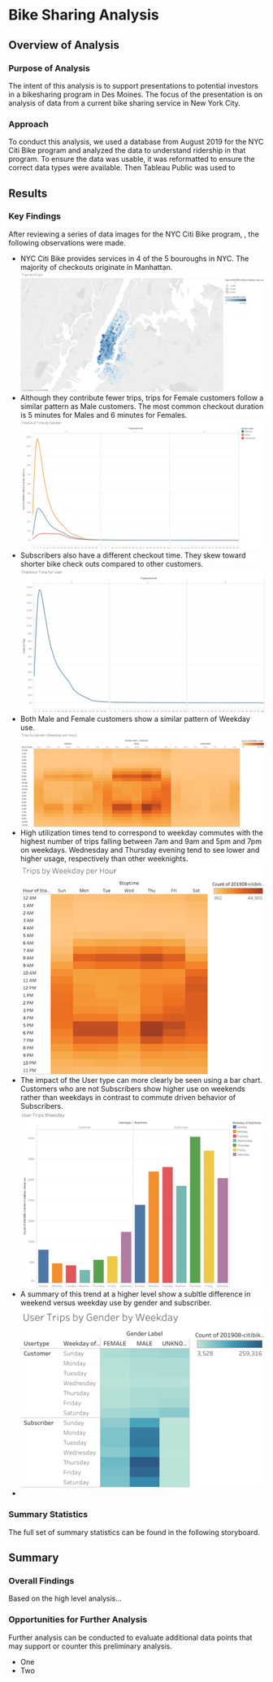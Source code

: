 # Bike Sharing Analysis

## Overview of Analysis

### Purpose of Analysis
The intent of this analysis is to support presentations to potential investors in a bikesharing program in Des Moines. The focus of the presentation is on analysis of data from a current bike sharing service in New York City.

### Approach
To conduct this analysis, we used a database from August 2019 for the NYC Citi Bike program and analyzed the data to understand ridership in that program. To ensure the data was usable, it was reformatted to ensure the correct data types were available. Then Tableau Public was used to 

## Results
### Key Findings
After reviewing a series of data images for the NYC Citi Bike program, , the following observations were made.

- NYC Citi Bike provides services in 4 of the 5 bouroughs in NYC. The majority of checkouts originate in Manhattan.
![name](https://github.com/jessica1258/bikesharing/blob/main/Trips%20by%20Origin.png)
- Although they contribute fewer trips, trips for Female customers follow a similar pattern as Male customers. The most common checkout duration is 5 minutes for Males and 6 minutes for Females.
![name](https://github.com/jessica1258/bikesharing/blob/main/Checkout%20Time%20by%20Gender.png)
- Subscribers also have a different checkout time. They skew toward shorter bike check outs compared to other customers.
![name](https://github.com/jessica1258/bikesharing/blob/main/Checkout%20Time%20for%20User.png)
- Both Male and Female customers show a similar pattern of Weekday use.
![name](https://github.com/jessica1258/bikesharing/blob/main/Trips%20by%20Gender%20(Weekday%20per%20Hour).png)
- High utilization times tend to correspond to weekday commutes with the highest number of trips falling between 7am and 9am and 5pm and 7pm on weekdays. Wednesday and Thursday evening tend to see lower and higher usage, respectively than other weeknights.
![name](https://github.com/jessica1258/bikesharing/blob/main/Trips%20by%20Weekday%20per%20Hour.png)
- The impact of the User type can more clearly be seen using a bar chart. Customers who are not Subscribers show higher use on weekends rather than weekdays in contrast to commute driven behavior of Subscribers.
![name](https://github.com/jessica1258/bikesharing/blob/main/User%20Trips%20Weekday.png)
- A summary of this trend at a higher level show a subltle difference in weekend versus weekday use by gender and subscriber.
![name](https://github.com/jessica1258/bikesharing/blob/main/User%20Trips%20by%20Gender%20by%20Weekday.png)
-   

### Summary Statistics
The full set of summary statistics can be found in the following storyboard.


## Summary
### Overall Findings
Based on the high level analysis...

### Opportunities for Further Analysis
Further analysis can be conducted to evaluate additional data points that may support or counter this preliminary analysis.  
- One
- Two
